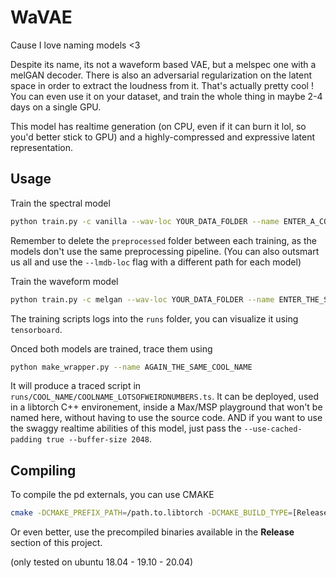 # WaVAE

Cause I love naming models <3

Despite its name, its not a waveform based VAE, but a melspec one with a melGAN decoder. There is also an adversarial regularization on the latent space in order to extract the loudness from it. That's actually pretty cool ! You can even use it on your dataset, and train the whole thing in maybe 2-4 days on a single GPU.

This model has realtime generation (on CPU, even if it can burn it lol, so you'd better stick to GPU) and a highly-compressed and expressive latent representation.

## Usage

Train the spectral model
```bash
python train.py -c vanilla --wav-loc YOUR_DATA_FOLDER --name ENTER_A_COOL_NAME
```

Remember to delete the `preprocessed` folder between each training, as the models don't use the same preprocessing pipeline. (You can also outsmart us all and use the `--lmdb-loc` flag with a different path for each model)

Train the waveform model
```bash
python train.py -c melgan --wav-loc YOUR_DATA_FOLDER --name ENTER_THE_SAME_COOL_NAME
```

The training scripts logs into the `runs` folder, you can visualize it using `tensorboard`.


Onced both models are trained, trace them using
```bash
python make_wrapper.py --name AGAIN_THE_SAME_COOL_NAME
```

It will produce a traced script in `runs/COOL_NAME/COOLNAME_LOTSOFWEIRDNUMBERS.ts`. It can be deployed, used in a libtorch C++ environement, inside a Max/MSP playground that won't be named here, without having to use the source code. AND if you want to use the swaggy realtime abilities of this model, just pass the `--use-cached-padding true --buffer-size 2048`.

## Compiling


To compile the pd externals, you can use CMAKE
```bash
cmake -DCMAKE_PREFIX_PATH=/path.to.libtorch -DCMAKE_BUILD_TYPE=[Release / Debug] -G [Ninja / Xcode / Makefile]  ../
```

Or even better, use the precompiled binaries available in the **Release** section of this project.

(only tested on ubuntu 18.04 - 19.10 - 20.04)